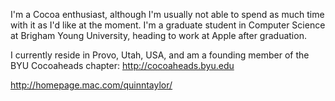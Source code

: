 

I'm a Cocoa enthusiast, although I'm usually not able to spend as much time with it as I'd like at the moment. I'm a graduate student in Computer Science at Brigham Young University, heading to work at Apple after graduation.

I currently reside in Provo, Utah, USA, and am a founding member of the BYU Cocoaheads chapter: http://cocoaheads.byu.edu

http://homepage.mac.com/quinntaylor/
